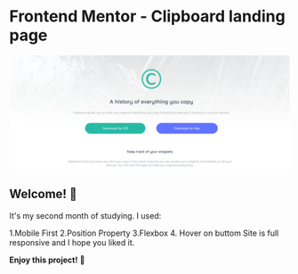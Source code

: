 # Frontend Mentor - Clipboard landing page

![Design preview for the Clipboard landing page coding challenge](./images/gotowe.png)

## Welcome! 👋
It's my second month of studying. I used:

1.Mobile First
2.Position Property
3.Flexbox
4. Hover on buttom
Site is full responsive and I hope you liked it.



**Enjoy this project!** 🚀
